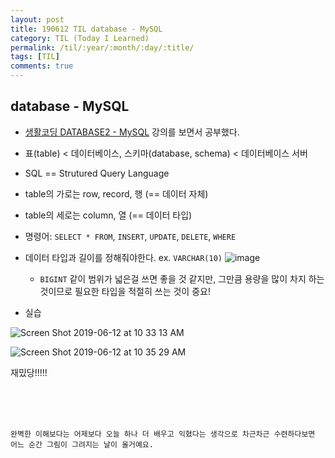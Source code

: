 ```yaml
---
layout: post
title: 190612 TIL database - MySQL
category: TIL (Today I Learned)
permalink: /til/:year/:month/:day/:title/
tags: [TIL]
comments: true
---
```


## **database - MySQL**
- [생활코딩 DATABASE2 - MySQL](https://opentutorials.org/course/3161) 강의를 보면서 공부했다.
- 표(table) < 데이터베이스, 스키마(database, schema) < 데이터베이스 서버
- SQL == Strutured Query Language
- table의 가로는 row, record, 행 (== 데이터 자체)
- table의 세로는 column, 열 (== 데이터 타입)
- 명령어: `SELECT * FROM`, `INSERT`, `UPDATE`, `DELETE`, `WHERE` 
- 데이터 타입과 길이를 정해줘야한다. ex. `VARCHAR(10)`
![image](https://user-images.githubusercontent.com/40848630/59397175-9edf8300-8dc6-11e9-9d67-062600d11f41.png)
    - `BIGINT` 같이 범위가 넓은걸 쓰면 좋을 것 같지만, 그만큼 용량을 많이 차지 하는 것이므로 필요한 타입을 적절히 쓰는 것이 중요!

- 실습  

![Screen Shot 2019-06-12 at 10 33 13 AM](https://user-images.githubusercontent.com/40848630/59397271-f67dee80-8dc6-11e9-888d-dea3cc71ba7c.png)

![Screen Shot 2019-06-12 at 10 35 29 AM](https://user-images.githubusercontent.com/40848630/59397272-f67dee80-8dc6-11e9-93d5-2c95c0be9f62.png)

재밌당!!!!!

<br/>
<br/>
<br/>

```
완벽한 이해보다는 어제보다 오늘 하나 더 배우고 익혔다는 생각으로 차근차근 수련하다보면 어느 순간 그림이 그려지는 날이 올거예요.
```